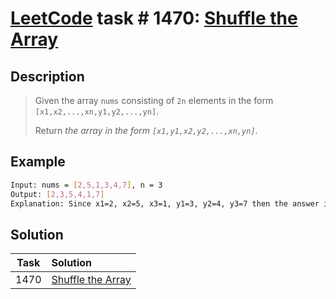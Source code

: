 # [LeetCode][leetcode] task # 1470: [Shuffle the Array][task]

Description
-----------

> Given the array `nums` consisting of `2n` elements in the form `[x1,x2,...,xn,y1,y2,...,yn]`.
>
> Return _the array in the form `[x1,y1,x2,y2,...,xn,yn]`_.

Example
-------

```sh
Input: nums = [2,5,1,3,4,7], n = 3
Output: [2,3,5,4,1,7] 
Explanation: Since x1=2, x2=5, x3=1, y1=3, y2=4, y3=7 then the answer is [2,3,5,4,1,7].
```

Solution
--------

| Task | Solution                      |
|:----:|:------------------------------|
| 1470 | [Shuffle the Array][solution] |


[leetcode]: <http://leetcode.com/>
[task]: <https://leetcode.com/problems/shuffle-the-array/>
[solution]: <https://github.com/wellaxis/praxis-leetcode/blob/main/src/main/java/com/witalis/praxis/leetcode/task/h15/p1470/option/Practice.java>
